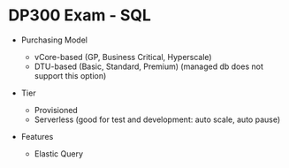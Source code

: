 # DP300 Exam - SQL 
- Purchasing Model
  - vCore-based (GP, Business Critical, Hyperscale)
  - DTU-based (Basic, Standard, Premium) (managed db does not support this option)
- Tier
  - Provisioned
  - Serverless (good for test and development: auto scale, auto pause)

- Features
  - Elastic Query
